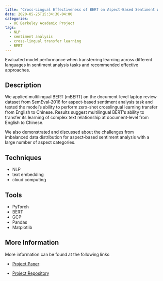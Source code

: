 ```yaml
---
title: "Cross-Lingual Effectiveness of BERT on Aspect-Based Sentiment Analysis"
date: 2020-05-25T15:34:30-04:00
categories:
  - UC Berkeley Academic Project
tags:
  - NLP
  - sentiment analysis
  - cross-lingual transfer learning
  - BERT
---
```

Evaluated model performance when transferring learning across different languages in sentiment analysis tasks and recommended effective approaches.

## Description
We applied multilingual BERT (mBERT) on the document-level laptop review dataset from SemEval-2016 for aspect-based sentiment analysis task and tested the model’s ability to perform zero-shot crosslingual learning transfer from English to Chinese. Results suggest multilingual BERT’s ability to transfer its learning of complex text relationship at document-level from English to Chinese.   

We also demonstrated and discussed about the challenges from imbalanced data distribution for aspect-based sentiment analysis with a large number of aspect categories.

## Techniques
* NLP
* text embedding
* cloud computing

## Tools
* PyTorch
* BERT
* GCP
* Pandas
* Matplotlib

## More Information
More information can be found at the following links:

* [Project Paper](https://github.com/erikhou45/ABSA-BERT-pair/blob/master/Final_Paper_Erik_Hou.pdf)

* [Project Repository](https://github.com/erikhou45/ABSA-BERT-pair)
